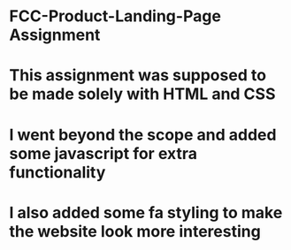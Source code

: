 # FCC-Product-Landing-Page Assignment #

# This assignment was supposed to be made solely with HTML and CSS # 

# I went beyond the scope and added some javascript for extra functionality #

# I also added some fa styling to make the website look more interesting #
